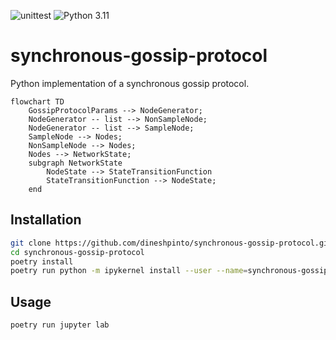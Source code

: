 ![unittest](https://github.com/dineshpinto/synchronous-gossip-protocol/actions/workflows/unittest.yml/badge.svg)
![Python 3.11](https://img.shields.io/badge/python-3.11-blue.svg)

# synchronous-gossip-protocol

Python implementation of a synchronous gossip protocol. 

```mermaid
flowchart TD
    GossipProtocolParams --> NodeGenerator;
    NodeGenerator -- list --> NonSampleNode;
    NodeGenerator -- list --> SampleNode;
    SampleNode --> Nodes;
    NonSampleNode --> Nodes;
    Nodes --> NetworkState;
    subgraph NetworkState
        NodeState --> StateTransitionFunction
        StateTransitionFunction --> NodeState;
    end
```


## Installation

```bash
git clone https://github.com/dineshpinto/synchronous-gossip-protocol.git
cd synchronous-gossip-protocol
poetry install
poetry run python -m ipykernel install --user --name=synchronous-gossip-protocol
```

## Usage

```bash
poetry run jupyter lab
```
